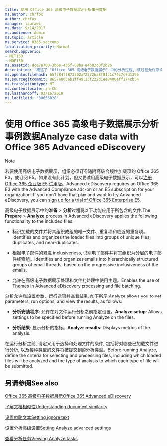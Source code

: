```yaml
---
title: 使用 Office 365 高级电子数据展示分析事例数据
ms.author: chrfox
author: chrfox
manager: laurawi
ms.date: 9/14/2017
ms.audience: Admin
ms.topic: article
ms.service: O365-seccomp
localization_priority: Normal
search.appverid:
- MET150
- MOE150
ms.assetid: dce7a700-3b6e-435f-88ba-e4b82c0f2b26
description: '概述了 "Office 365 高级电子数据展示" 中的分析过程, 该过程允许您设置参数、运行选项和查看结果。 '
ms.openlocfilehash: 65fc84ff873202a72572ba8f81c1c74c7c7d1395
ms.sourcegitcommit: 8657e003ab1ff49113f222d1ee8400eff174cb54
ms.translationtype: MT
ms.contentlocale: zh-CN
ms.lasthandoff: 03/16/2019
ms.locfileid: "30656028"
---
```

# <a name="analyze-case-data-with-office-365-advanced-ediscovery"></a><span data-ttu-id="7633c-103">使用 Office 365 高级电子数据展示分析事例数据</span><span class="sxs-lookup"><span data-stu-id="7633c-103">Analyze case data with Office 365 Advanced eDiscovery</span></span>

> [!NOTE]
> <span data-ttu-id="7633c-p101">若要使用高级电子数据展示，组织必须订阅随附高级合规性加载项的 Office 365 E3，或订阅 E5。如果没有此计划，但又要试用高级电子数据展示，可以[注册 Office 365 企业版 E5 试用版](https://go.microsoft.com/fwlink/p/?LinkID=698279)。</span><span class="sxs-lookup"><span data-stu-id="7633c-p101">Advanced eDiscovery requires an Office 365 E3 with the Advanced Compliance add-on or an E5 subscription for your organization. If you don't have that plan and want to try Advanced eDiscovery, you can [sign up for a trial of Office 365 Enterprise E5](https://go.microsoft.com/fwlink/p/?LinkID=698279).</span></span> 
  
<span data-ttu-id="7633c-106">高级电子数据展示中的**准备** \> **分析**过程将以下功能应用于所包含的文件:</span><span class="sxs-lookup"><span data-stu-id="7633c-106">The **Prepare** \> **Analyze** process in Advanced eDiscovery applies the following functionality to the included files:</span></span> 
  
- <span data-ttu-id="7633c-107">标识加载的文件并将其组织成组的唯一文件、重复项和临近的重复项。</span><span class="sxs-lookup"><span data-stu-id="7633c-107">Identifies and organizes the loaded files into groups of unique files, duplicates, and near-duplicates.</span></span>
    
- <span data-ttu-id="7633c-108">根据电子邮件的累进 inclusiveness, 识别电子邮件并将其组织为分层的电子邮件线索组。</span><span class="sxs-lookup"><span data-stu-id="7633c-108">Identifies and organizes emails into hierarchically structured groups of email threads, based on the progressive inclusiveness of the emails.</span></span>
    
- <span data-ttu-id="7633c-109">允许在高级电子数据展示处理和文件批处理中使用主题。</span><span class="sxs-lookup"><span data-stu-id="7633c-109">Enables the use of Themes in Advanced eDiscovery processing and file batching.</span></span>
    
 <span data-ttu-id="7633c-110">分析允许您设置参数、运行选项并查看结果, 如下所示:</span><span class="sxs-lookup"><span data-stu-id="7633c-110">Analyze allows you to set parameters, run options, and view the results, as follows:</span></span> 
  
- <span data-ttu-id="7633c-111">**分析安装程序**: 允许在对文件运行分析之前指定设置。</span><span class="sxs-lookup"><span data-stu-id="7633c-111">**Analyze setup**: Allows settings to be specified before running Analyze on the files.</span></span>
    
- <span data-ttu-id="7633c-112">**分析结果**: 显示分析的指标。</span><span class="sxs-lookup"><span data-stu-id="7633c-112">**Analyze results**: Displays metrics of the analysis.</span></span> 
    
<span data-ttu-id="7633c-113">在运行分析之前, 请定义用于选择和处理文件的条件, 包括将对哪些已加载文件进行分析, 以及每种类型的文件将被提交到的分析类型。</span><span class="sxs-lookup"><span data-stu-id="7633c-113">Before running Analyze, define the criteria for selecting and processing files, including which loaded files will be analyzed and the type of analysis to which each type of file will be submitted.</span></span> 
  
## <a name="see-also"></a><span data-ttu-id="7633c-114">另请参阅</span><span class="sxs-lookup"><span data-stu-id="7633c-114">See also</span></span>

[<span data-ttu-id="7633c-115">Office 365 高级电子数据展示</span><span class="sxs-lookup"><span data-stu-id="7633c-115">Office 365 Advanced eDiscovery</span></span>](office-365-advanced-ediscovery.md)
  
[<span data-ttu-id="7633c-116">了解文档相似性</span><span class="sxs-lookup"><span data-stu-id="7633c-116">Understanding document similarity</span></span>](understand-document-similarity-in-advanced-ediscovery.md)
  
[<span data-ttu-id="7633c-117">设置忽略文本</span><span class="sxs-lookup"><span data-stu-id="7633c-117">Setting ignore text</span></span>](set-ignore-text-in-advanced-ediscovery.md)
  
[<span data-ttu-id="7633c-118">设置分析高级设置</span><span class="sxs-lookup"><span data-stu-id="7633c-118">Setting Analyze advanced settings</span></span>](set-analyze-advanced-settings-in-advanced-ediscovery.md)
  
[<span data-ttu-id="7633c-119">查看分析任务</span><span class="sxs-lookup"><span data-stu-id="7633c-119">Viewing Analyze tasks</span></span>](view-analyze-results-in-advanced-ediscovery.md)

